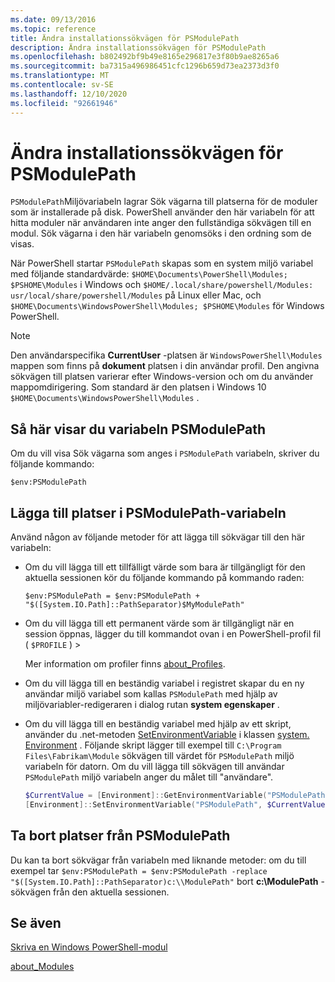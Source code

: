 ```yaml
---
ms.date: 09/13/2016
ms.topic: reference
title: Ändra installationssökvägen för PSModulePath
description: Ändra installationssökvägen för PSModulePath
ms.openlocfilehash: b802492bf9b49e8165e296817e3f80b9ae8265a6
ms.sourcegitcommit: ba7315a496986451cfc1296b659d73ea2373d3f0
ms.translationtype: MT
ms.contentlocale: sv-SE
ms.lasthandoff: 12/10/2020
ms.locfileid: "92661946"
---
```

# <a name="modifying-the-psmodulepath-installation-path"></a>Ändra installationssökvägen för PSModulePath

`PSModulePath`Miljövariabeln lagrar Sök vägarna till platserna för de moduler som är installerade på disk. PowerShell använder den här variabeln för att hitta moduler när användaren inte anger den fullständiga sökvägen till en modul. Sök vägarna i den här variabeln genomsöks i den ordning som de visas.

När PowerShell startar `PSModulePath` skapas som en system miljö variabel med följande standardvärde: `$HOME\Documents\PowerShell\Modules; $PSHOME\Modules` i Windows och `$HOME/.local/share/powershell/Modules: usr/local/share/powershell/Modules` på Linux eller Mac, och `$HOME\Documents\WindowsPowerShell\Modules; $PSHOME\Modules` för Windows PowerShell.

> [!NOTE]
> Den användarspecifika **CurrentUser** -platsen är `WindowsPowerShell\Modules` mappen som finns på **dokument** platsen i din användar profil. Den angivna sökvägen till platsen varierar efter Windows-version och om du använder mappomdirigering. Som standard är den platsen i Windows 10 `$HOME\Documents\WindowsPowerShell\Modules` .

## <a name="to-view-the-psmodulepath-variable"></a>Så här visar du variabeln PSModulePath

Om du vill visa Sök vägarna som anges i `PSModulePath` variabeln, skriver du följande kommando:

`$env:PSModulePath`

## <a name="to-add-locations-to-the-psmodulepath-variable"></a>Lägga till platser i PSModulePath-variabeln

Använd någon av följande metoder för att lägga till sökvägar till den här variabeln:

- Om du vill lägga till ett tillfälligt värde som bara är tillgängligt för den aktuella sessionen kör du följande kommando på kommando raden:

  `$env:PSModulePath = $env:PSModulePath + "$([System.IO.Path]::PathSeparator)$MyModulePath"`

- Om du vill lägga till ett permanent värde som är tillgängligt när en session öppnas, lägger du till kommandot ovan i en PowerShell-profil fil ( `$PROFILE` ) >

  Mer information om profiler finns [about_Profiles](/powershell/module/microsoft.powershell.core/about/about_profiles).

- Om du vill lägga till en beständig variabel i registret skapar du en ny användar miljö variabel som kallas `PSModulePath` med hjälp av miljövariabler-redigeraren i dialog rutan **system egenskaper** .

- Om du vill lägga till en beständig variabel med hjälp av ett skript, använder du .net-metoden [SetEnvironmentVariable](/dotnet/api/system.environment.setenvironmentvariable) i klassen [system. Environment](/dotnet/api/system.environment) . Följande skript lägger till exempel till `C:\Program Files\Fabrikam\Module` sökvägen till värdet för `PSModulePath` miljö variabeln för datorn. Om du vill lägga till sökvägen till användar `PSModulePath` miljö variabeln anger du målet till "användare".

  ```powershell
  $CurrentValue = [Environment]::GetEnvironmentVariable("PSModulePath", "Machine")
  [Environment]::SetEnvironmentVariable("PSModulePath", $CurrentValue + [System.IO.Path]::PathSeparator + "C:\Program Files\Fabrikam\Modules", "Machine")

  ```

## <a name="to-remove-locations-from-the-psmodulepath"></a>Ta bort platser från PSModulePath

Du kan ta bort sökvägar från variabeln med liknande metoder: om du till exempel tar `$env:PSModulePath = $env:PSModulePath -replace "$([System.IO.Path]::PathSeparator)c:\\ModulePath"` bort **c:\ModulePath** -sökvägen från den aktuella sessionen.

## <a name="see-also"></a>Se även

[Skriva en Windows PowerShell-modul](./writing-a-windows-powershell-module.md)

[about_Modules](/powershell/module/microsoft.powershell.core/about/about_modules)
